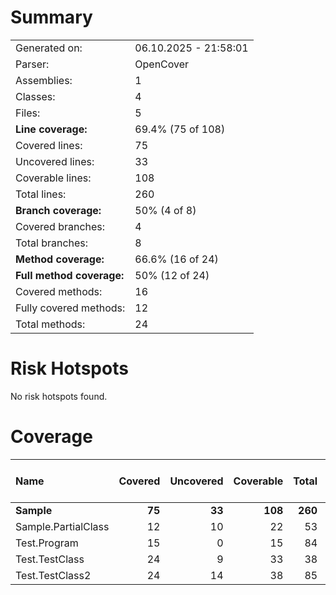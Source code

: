 # Summary

|||
|:---|:---|
| Generated on: | 06.10.2025 - 21:58:01 |
| Parser: | OpenCover |
| Assemblies: | 1 |
| Classes: | 4 |
| Files: | 5 |
| **Line coverage:** | 69.4% (75 of 108) |
| Covered lines: | 75 |
| Uncovered lines: | 33 |
| Coverable lines: | 108 |
| Total lines: | 260 |
| **Branch coverage:** | 50% (4 of 8) |
| Covered branches: | 4 |
| Total branches: | 8 |
| **Method coverage:** | 66.6% (16 of 24) |
| **Full method coverage:** | 50% (12 of 24) |
| Covered methods: | 16 |
| Fully covered methods: | 12 |
| Total methods: | 24 |

# Risk Hotspots

No risk hotspots found.

# Coverage

| **Name** | **Covered** | **Uncovered** | **Coverable** | **Total** | **Line coverage** | **Covered** | **Total** | **Branch coverage** | **Covered** | **Total** | **Method coverage** | **Full method coverage** |
|:---|---:|---:|---:|---:|---:|---:|---:|---:|---:|---:|---:|---:|
| **Sample** | **75** | **33** | **108** | **260** | **69.4%** | **4** | **8** | **50%** | **16** | **24** | **66.6%** | **50%** |
| Sample.PartialClass | 12 | 10 | 22 | 53 | 54.5% | 1 | 2 | 50% | 3 | 6 | 50% | 33.3% |
| Test.Program | 15 | 0 | 15 | 84 | 100% | 0 | 0 |  | 3 | 3 | 100% | 100% |
| Test.TestClass | 24 | 9 | 33 | 38 | 72.7% | 2 | 4 | 50% | 4 | 5 | 80% | 60% |
| Test.TestClass2 | 24 | 14 | 38 | 85 | 63.1% | 1 | 2 | 50% | 6 | 10 | 60% | 40% |

